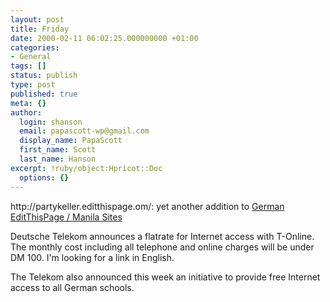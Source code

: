 ```yaml
---
layout: post
title: Friday
date: 2000-02-11 06:02:25.000000000 +01:00
categories:
- General
tags: []
status: publish
type: post
published: true
meta: {}
author:
  login: shanson
  email: papascott-wp@gmail.com
  display_name: PapaScott
  first_name: Scott
  last_name: Hanson
excerpt: !ruby/object:Hpricot::Doc
  options: {}
---
```

<p>http://partykeller.editthispage.om/: yet another addition to <a href="http://shanson.editthispage.com/stories/storyReader$125">German EditThisPage / Manila Sites</a></p>
<p>Deutsche Telekom announces a flatrate for Internet access with T-Online. The monthly cost including all telephone and online charges will be under DM 100. I'm looking for a link in English.</p>
<p>The Telekom also announced this week an initiative to provide free Internet access to all German schools.</p>
